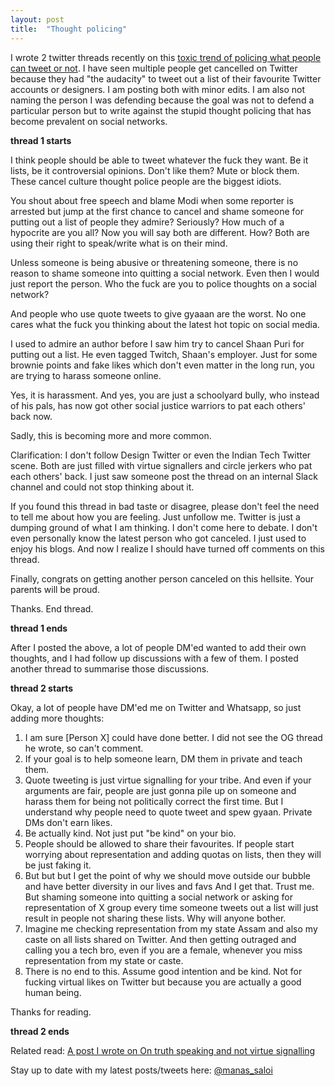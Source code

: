 ```yaml
---
layout: post
title:  "Thought policing"
---
```


I wrote 2 twitter threads recently on this [toxic trend of policing what people can tweet or not](https://greenwald.substack.com/p/the-journalistic-tattletale-and-censorship). I have seen multiple people get cancelled on Twitter because they had "the audacity" to tweet out a list of their favourite Twitter accounts or designers. I am posting both with minor edits. I am also not naming the person I was defending because the goal was not to defend a particular person but to write against the stupid thought policing that has become prevalent on social networks.

**thread 1 starts**

I think people should be able to tweet whatever the fuck they want. Be it lists, be it controversial opinions. Don't like them? Mute or block them. These cancel culture thought police people are the biggest idiots.

You shout about free speech and blame Modi when some reporter is arrested but jump at the first chance to cancel and shame someone for putting out a list of people they admire? Seriously? How much of a hypocrite are you all? Now you will say both are different. How? Both are using their right to speak/write what is on their mind.

Unless someone is being abusive or threatening someone, there is no reason to shame someone into quitting a social network. Even then I would just report the person. Who the fuck are you to police thoughts on a social network?

And people who use quote tweets to give gyaaan are the worst. No one cares what the fuck you thinking about the latest hot topic on social media.

I used to admire an author before I saw him try to cancel Shaan Puri for putting out a list. He even tagged Twitch, Shaan's employer. Just for some brownie points and fake likes which don't even matter in the long run, you are trying to harass someone online.

Yes, it is harassment. And yes, you are just a schoolyard bully, who instead of his pals, has now got other social justice warriors to pat each others' back now.

Sadly, this is becoming more and more common.

Clarification: I don't follow Design Twitter or even the Indian Tech Twitter scene. Both are just filled with virtue signallers and circle jerkers who pat each others' back. I just saw someone post the thread on an internal Slack channel and could not stop thinking about it.

If you found this thread in bad taste or disagree, please don't feel the need to tell me about how you are feeling. Just unfollow me. Twitter is just a dumping ground of what I am thinking. I don't come here to debate. I don't even personally know the latest person who got canceled. I just used to enjoy his blogs. And now I realize I should have turned off comments on this thread.

Finally, congrats on getting another person canceled on this hellsite. Your parents will be proud.

Thanks. End thread.

**thread 1 ends**

After I posted the above, a lot of people DM'ed wanted to add their own thoughts, and I had follow up discussions with a few of them. I posted another thread to summarise those discussions.

**thread 2 starts**

Okay, a lot of people have DM'ed me on Twitter and Whatsapp, so just adding more thoughts:

1. I am sure [Person X] could have done better. I did not see the OG thread he wrote, so can't comment.
2. If your goal is to help someone learn, DM them in private and teach them.
3. Quote tweeting is just virtue signalling for your tribe. And even if your arguments are fair, people are just gonna pile up on someone and harass them for being not politically correct the first time. But I understand why people need to quote tweet and spew gyaan. Private DMs don't earn likes.
4. Be actually kind. Not just put "be kind" on your bio.
5. People should be allowed to share their favourites. If people start worrying about representation and adding quotas on lists, then they will be just faking it.
6. But but but I get the point of why we should move outside our bubble and have better diversity in our lives and favs And I get that. Trust me.  But shaming someone into quitting a social network or asking for representation of X group every time someone tweets out a list will just result in people not sharing these lists. Why will anyone bother.
7. Imagine me checking representation from my state Assam and also my caste on all lists shared on Twitter. And then getting outraged and calling you a tech bro, even if you are a female, whenever you miss representation from my state or caste.
8. There is no end to this. Assume good intention and be kind. Not for fucking virtual likes on Twitter but because you are actually a good human being.

Thanks for reading.

**thread 2 ends**

Related read: [A post I wrote on On truth speaking and not virtue signalling](https://manassaloi.com/2020/02/29/truth-speaking.html)

Stay up to date with my latest posts/tweets here: [@manas_saloi](http://twitter.com/manas_saloi)
